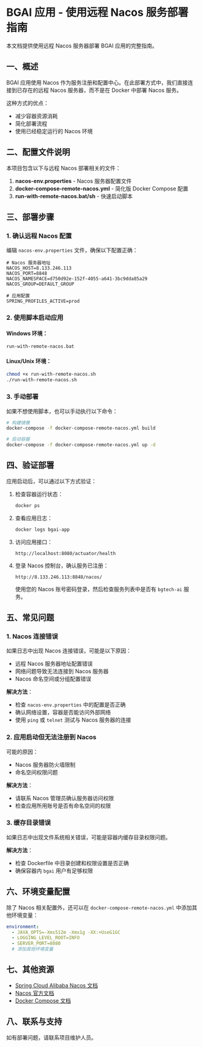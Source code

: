 # BGAI 应用 - 使用远程 Nacos 服务部署指南

本文档提供使用远程 Nacos 服务器部署 BGAI 应用的完整指南。

## 一、概述

BGAI 应用使用 Nacos 作为服务注册和配置中心。在此部署方式中，我们直接连接到已存在的远程 Nacos 服务器，而不是在 Docker 中部署 Nacos 服务。

这种方式的优点：
- 减少容器资源消耗
- 简化部署流程
- 使用已经稳定运行的 Nacos 环境

## 二、配置文件说明

本项目包含以下与远程 Nacos 部署相关的文件：

1. **nacos-env.properties** - Nacos 服务器配置文件
2. **docker-compose-remote-nacos.yml** - 简化版 Docker Compose 配置
3. **run-with-remote-nacos.bat/sh** - 快速启动脚本

## 三、部署步骤

### 1. 确认远程 Nacos 配置

编辑 `nacos-env.properties` 文件，确保以下配置正确：

```properties
# Nacos 服务器地址
NACOS_HOST=8.133.246.113
NACOS_PORT=8848
NACOS_NAMESPACE=d750d92e-152f-4055-a641-3bc9dda85a29
NACOS_GROUP=DEFAULT_GROUP

# 应用配置
SPRING_PROFILES_ACTIVE=prod
```

### 2. 使用脚本启动应用

#### Windows 环境：

```bash
run-with-remote-nacos.bat
```

#### Linux/Unix 环境：

```bash
chmod +x run-with-remote-nacos.sh
./run-with-remote-nacos.sh
```

### 3. 手动部署

如果不想使用脚本，也可以手动执行以下命令：

```bash
# 构建镜像
docker-compose -f docker-compose-remote-nacos.yml build

# 启动容器
docker-compose -f docker-compose-remote-nacos.yml up -d
```

## 四、验证部署

应用启动后，可以通过以下方式验证：

1. 检查容器运行状态：
   ```bash
   docker ps
   ```

2. 查看应用日志：
   ```bash
   docker logs bgai-app
   ```

3. 访问应用接口：
   ```
   http://localhost:8080/actuator/health
   ```

4. 登录 Nacos 控制台，确认服务已注册：
   ```
   http://8.133.246.113:8848/nacos/
   ```
   使用您的 Nacos 账号密码登录，然后检查服务列表中是否有 `bgtech-ai` 服务。

## 五、常见问题

### 1. Nacos 连接错误

如果日志中出现 Nacos 连接错误，可能是以下原因：

- 远程 Nacos 服务器地址配置错误
- 网络问题导致无法连接到 Nacos 服务器
- Nacos 命名空间或分组配置错误

**解决方法**：
- 检查 `nacos-env.properties` 中的配置是否正确
- 确认网络设置，容器是否能访问外部网络
- 使用 `ping` 或 `telnet` 测试与 Nacos 服务器的连接

### 2. 应用启动但无法注册到 Nacos

可能的原因：
- Nacos 服务器防火墙限制
- 命名空间权限问题

**解决方法**：
- 请联系 Nacos 管理员确认服务器访问权限
- 检查应用所用账号是否有命名空间的权限

### 3. 缓存目录错误

如果日志中出现文件系统相关错误，可能是容器内缓存目录权限问题。

**解决方法**：
- 检查 Dockerfile 中目录创建和权限设置是否正确
- 确保容器内 `bgai` 用户有足够权限

## 六、环境变量配置

除了 Nacos 相关配置外，还可以在 `docker-compose-remote-nacos.yml` 中添加其他环境变量：

```yaml
environment:
  - JAVA_OPTS=-Xms512m -Xmx1g -XX:+UseG1GC
  - LOGGING_LEVEL_ROOT=INFO
  - SERVER_PORT=8080
  # 添加其他环境变量
```

## 七、其他资源

- [Spring Cloud Alibaba Nacos 文档](https://spring-cloud-alibaba-group.github.io/github-pages/2021/en-us/index.html#_spring_cloud_alibaba_nacos_discovery)
- [Nacos 官方文档](https://nacos.io/zh-cn/docs/what-is-nacos.html)
- [Docker Compose 文档](https://docs.docker.com/compose/)

## 八、联系与支持

如有部署问题，请联系项目维护人员。 